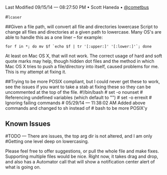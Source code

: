 Last Modified 09/15/14 — 08:27:50 PM • Scott Haneda • [@cometbus](https://twitter.com/cometbus)

#`lcaser`

##Given a file path, will convert all file and directories lowercase
Script to change all files and directories at a given path to lowercase.
Many OS's are able to handle this as a one liner – for example:

    for f in *; do mv $f `echo $f | tr '[:upper:]' '[:lower:]'`; done

At least on Mac OS X, that will not work.  The correct usage of hard
and soft quote marks may help, though hidden dot files and the method
in which Mac OS X tries to push a file/directory into itself, caused
problems for me.  This is my attempt at fixing it.

##Trying to be more POSIX compliant, but I could never get these to work, see the issues if you want to take a stab at fixing these so they can be uncommented at the top of the file.
    #!/bin/bash
    # set -o nounset  # Referencing undefined variables (which default to "")
    # set -o errexit  # Ignoring failing commands
    # 05/29/14 — 11:38:02 AM Added above commands and changed to sh instead of
    # bash to be more POSIX'y


## Known Issues

#TODO — There are issues, the top arg dir is not altered, and I am only
#Getting one level deep on lowercasing.

Please feel free to offer suggestions, or pull the whole file and make fixes.  Supporting multiple files would be nice.  Right now, it takes drag and drop, and also has a Automator call that will show a notification center alert of what is going on.